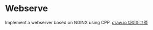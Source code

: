 # Webserve
Implement a webserver based on NGINX using CPP.
[draw.io 다이어그램](https://drive.google.com/file/d/1_fY_ylIGUm4omG0wMn2D2uIORfJOuQ4a/view?usp=drive_link)
